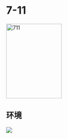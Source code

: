 # 7-11

<img src="https://img.xmummap.com/G_711_logo.webp"
     width="150"
     height="200"
     alt="711" >

## 环境

<img src="https://img.xmummap.com/G_711_logo_1.webp" >
